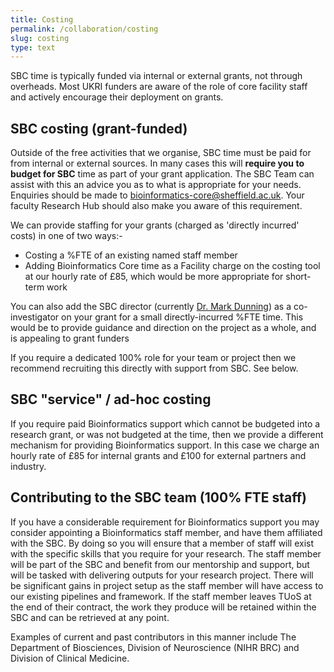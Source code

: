 ```yaml
---
title: Costing
permalink: /collaboration/costing
slug: costing
type: text
---
```


SBC time is typically funded via internal or external grants, not through overheads. Most UKRI funders are aware of the role of core facility staff and actively encourage their deployment on grants.

## SBC costing (grant-funded)

Outside of the free activities that we organise, SBC time must be paid for from internal or external sources.
In many cases this will **require you to budget for SBC** time as part of your grant application. The SBC Team can assist with this an advice you as to what is appropriate for your needs. Enquiries should be made to <bioinformatics-core@sheffield.ac.uk>. Your faculty Research Hub should also make you aware of this requirement.

We can provide staffing for your grants (charged as 'directly incurred' costs) in one of two ways:- 

- Costing a %FTE of an existing named staff member 
- Adding Bioinformatics Core time as a Facility charge on the costing tool at our hourly rate of £85, which would be more appropriate for short-term work

You can also add the SBC director (currently [Dr. Mark Dunning](/team/mark)) as a co-investigator on your grant for a small directly-incurred %FTE time. This would be to provide guidance and direction on the project as a whole, and is appealing to grant funders

If you require a dedicated 100% role for your team or project then we recommend recruiting this directly with support from SBC. See below.

## SBC "service" / ad-hoc costing

If you require paid Bioinformatics support which cannot be budgeted into a research grant, or was not budgeted at the time, then we provide a different mechanism for providing Bioinformatics support. In this case we charge an hourly rate of £85 for internal grants and £100 for external partners and industry.


## Contributing to the SBC team (100% FTE staff)

If you have a considerable requirement for Bioinformatics support you may consider appointing a Bioinformatics staff member, and have them affiliated with the SBC. By doing so you will ensure that a member of staff will exist with the specific skills that you require for your research. The staff member will be part of the SBC and benefit from our mentorship and support, but will be tasked with delivering outputs for your research project. There will be significant gains in project setup as the staff member will have access to our existing pipelines and framework. If the staff member leaves TUoS at the end of their contract, the work they produce will be retained within the SBC and can be retrieved at any point.

Examples of current and past contributors in this manner include The Department of Biosciences, Division of Neuroscience (NIHR BRC) and Division of Clinical Medicine.
